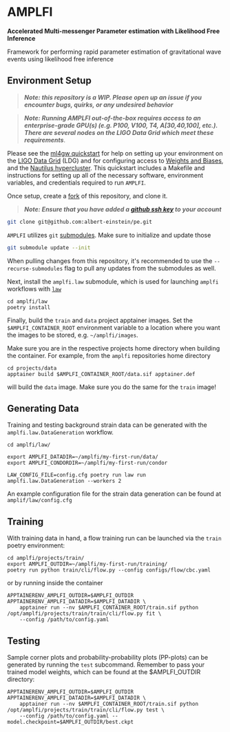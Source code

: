 # AMPLFI
**Accelerated Multi-messenger Parameter estimation with Likelihood Free Inference**

Framework for performing rapid parameter estimation of gravitational wave events using likelihood free inference

## Environment Setup
> **_Note: this repository is a WIP. Please open up an issue if you encounter bugs, quirks, or any undesired behavior_**

> **_Note: Running AMPLFI out-of-the-box requires access to an enterprise-grade GPU(s) (e.g. P100, V100, T4, A[30,40,100], etc.). There are several nodes on the LIGO Data Grid which meet these requirements_**.

Please see the [ml4gw quickstart](https://github.com/ml4gw/quickstart/) for help on setting up your environment 
on the [LIGO Data Grid](https://computing.docs.ligo.org/guide/computing-centres/ldg/) (LDG) and for configuring access to [Weights and Biases](https://wandb.ai), and the [Nautilus hypercluster](https://ucsd-prp.gitlab.io/). 
This quickstart includes a Makefile and instructions for setting up all of the necessary software, environment variables, and credentials required to run `AMPLFI`. 

Once setup, create a [fork](https://docs.github.com/en/pull-requests/collaborating-with-pull-requests/working-with-forks/fork-a-repo) of this repository, and clone it.

> **_Note: Ensure that you have added a [github ssh key](https://docs.github.com/en/authentication/connecting-to-github-with-ssh/adding-a-new-ssh-key-to-your-github-account) to your account_**

```bash
git clone git@github.com:albert-einstein/pe.git
```

`AMPLFI` utilizes `git` [submodules](https://git-scm.com/book/en/v2/Git-Tools-Submodules). Make sure to initialize and update those

```bash
git submodule update --init
```

When pulling changes from this repository, it's recommended to use the `--recurse-submodules` flag to pull any updates from the submodules as well.

Next, install the `amplfi.law` submodule, which is used for launching `amplfi` workflows with [`law`](https://github.com/riga/law)

```console
cd amplfi/law
poetry install
```

Finally, build the `train` and `data` project apptainer images. Set the `$AMPLFI_CONTAINER_ROOT` environment variable
to a location where you want the images to be stored, e.g. `~/amplfi/images`. 

Make sure you are in the respective projects home directory when building the container. For example, from the 
`amplfi` repositories home directory

```console
cd projects/data
apptainer build $AMPLFI_CONTAINER_ROOT/data.sif apptainer.def
```
will build the `data` image. Make sure you do the same for the `train` image!

## Generating Data
Training and testing background strain data can be generated with the `amplfi.law.DataGeneration` workflow.

```console
cd amplfi/law/

export AMPLFI_DATADIR=~/amplfi/my-first-run/data/
export AMPLFI_CONDORDIR=~/amplfi/my-first-run/condor

LAW_CONFIG_FILE=config.cfg poetry run law run amplfi.law.DataGeneration --workers 2
```

An example configuration file for the strain data generation can be found at `amplif/law/config.cfg`


## Training
With training data in hand, a flow training run can be launched via the `train` poetry environment:

```console
cd amplfi/projects/train/
export AMPLFI_OUTDIR=~/amplfi/my-first-run/training/
poetry run python train/cli/flow.py --config configs/flow/cbc.yaml
```

or by running inside the container

```console
APPTAINERENV_AMPLFI_OUTDIR=$AMPLFI_OUTDIR APPTAINERENV_AMPLFI_DATADIR=$AMPLFI_DATADIR \
    apptainer run --nv $AMPLFI_CONTAINER_ROOT/train.sif python /opt/amplfi/projects/train/train/cli/flow.py fit \
    --config /path/to/config.yaml
```

## Testing
Sample corner plots and probability-probability plots (PP-plots) can be generated by running the `test` subcommand. 
Remember to pass your trained model weights, which can be found at the $AMPLFI_OUTDIR directory:

```console
APPTAINERENV_AMPLFI_OUTDIR=$AMPLFI_OUTDIR APPTAINERENV_AMPLFI_DATADIR=$AMPLFI_DATADIR \
    apptainer run --nv $AMPLFI_CONTAINER_ROOT/train.sif python /opt/amplfi/projects/train/train/cli/flow.py test \
    --config /path/to/config.yaml --model.checkpoint=$AMPLFI_OUTDIR/best.ckpt
```
